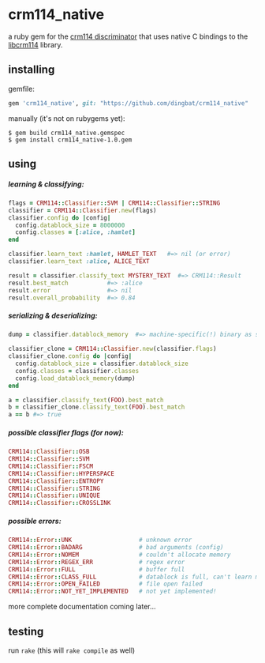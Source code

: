 # crm114_native

a ruby gem for the [crm114 discriminator](https://en.wikipedia.org/wiki/CRM114_(program)) that uses native C bindings to the [libcrm114](http://crm114.sourceforge.net/wiki/doku.php?id=download) library.

## installing

gemfile:

```ruby
gem 'crm114_native', git: "https://github.com/dingbat/crm114_native"
```

manually (it's not on rubygems yet):
```
$ gem build crm114_native.gemspec
$ gem install crm114_native-1.0.gem
```

## using

##### learning & classifying:

```ruby
flags = CRM114::Classifier::SVM | CRM114::Classifier::STRING
classifier = CRM114::Classifier.new(flags)
classifier.config do |config|
  config.datablock_size = 8000000
  config.classes = [:alice, :hamlet]
end

classifier.learn_text :hamlet, HAMLET_TEXT   #=> nil (or error)
classifier.learn_text :alice, ALICE_TEXT

result = classifier.classify_text MYSTERY_TEXT  #=> CRM114::Result
result.best_match           #=> :alice
result.error                #=> nil
result.overall_probability  #=> 0.84
```

##### serializing & deserializing:

```ruby
dump = classifier.datablock_memory  #=> machine-specific(!) binary as string

classifier_clone = CRM114::Classifier.new(classifier.flags)
classifier_clone.config do |config|
  config.datablock_size = classifier.datablock_size
  config.classes = classifier.classes
  config.load_datablock_memory(dump)
end

a = classifier.classify_text(FOO).best_match
b = classifier_clone.classify_text(FOO).best_match
a == b #=> true
```

##### possible classifier flags (for now):

```ruby
CRM114::Classifier::OSB
CRM114::Classifier::SVM
CRM114::Classifier::FSCM
CRM114::Classifier::HYPERSPACE
CRM114::Classifier::ENTROPY
CRM114::Classifier::STRING
CRM114::Classifier::UNIQUE
CRM114::Classifier::CROSSLINK
```

##### possible errors:

```ruby
CRM114::Error::UNK                   # unknown error
CRM114::Error::BADARG                # bad arguments (config)
CRM114::Error::NOMEM                 # couldn't allocate memory
CRM114::Error::REGEX_ERR             # regex error
CRM114::Error::FULL                  # buffer full
CRM114::Error::CLASS_FULL            # datablock is full, can't learn more
CRM114::Error::OPEN_FAILED           # file open failed
CRM114::Error::NOT_YET_IMPLEMENTED   # not yet implemented!
```

more complete documentation coming later...

## testing

run `rake` (this will `rake compile` as well)